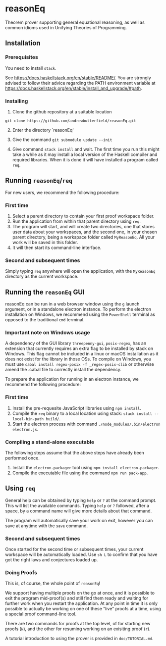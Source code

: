 # reasonEq

Theorem prover supporting general equational reasoning,
as well as common idioms used in Unifying Theories of Programming.

## Installation

### Prerequisites

You need to install `stack`.

See <https://docs.haskellstack.org/en/stable/README/>. You are strongly advised to follow their advice regarding the PATH environment variable at <https://docs.haskellstack.org/en/stable/install_and_upgrade/#path>.

### Installing

1. Clone the github repository at a suitable location

`git clone https://github.com/andrewbutterfield/reasonEq.git`

2. Enter the directory `reasonEq'

3. Give the command `git submodule update --init`

4. Give command `stack install` and wait. The first time you run this might take a while as it may install a local version of the Haskell compiler and required libraries. When it is done it will have installed a program called `req`.

## Running `reasonEq`/`req`

For new users, we recommend the following procedure:

### First time

1. Select a parent directory to contain your first proof workspace folder.
2. Run the application from within that parent directory using `req`.
3. The program will start, and will create two directories, one that stores user data about your workspaces, and the second one, in your chosen parent directory, being a workspace folder called `MyReasonEq`. All your work will be saved in this folder.
4. It will then start its command-line interface.

### Second and subsequent times

Simply typing `req` anywhere will open the application, with the `MyReasonEq` directory as the current workspace.

## Running the `reasonEq` GUI

reasonEq can be run in a web browser window using the `g` launch argument, or in a standalone electron instance.
To perform the electron installation on Windows, we recommend using the `PowerShell` terminal as opposed to the traditional `cmd` terminal.

### Important note on Windows usage

A dependency of the GUI library `threepenny-gui`, `posix-regex`, has an extension that currently requires an extra flag to be installed by stack on Windows. This flag cannot be included in a linux or macOS installation as it does not exist for the library in those OSs.
To compile on Windows, you must use `cabal install regex-posix -f _regex-posix-clib` or otherwise amend the .cabal file to correctly install the dependency.

To prepare the application for running in an electron instance, we recommend the following procedure:

### First time

1. Install the pre-requesite JavaScript libraries using `npm install`.
2. Compile the `req` binary to a local location using stack: `stack install --local-bin-path build/`.
3. Start the electron process with command `./node_modules/.bin/electron electron.js`.

### Compiling a stand-alone executable

The following steps assume that the above steps have already been performed once.

1. Install the `electron-packager` tool using `npm install electron-packager`.
2. Compile the executable file using the command `npm run pack-app`.

## Using `req`

General help can be obtained by typing `help` or `?` at the command prompt. 
This will list the available commands. Typing `help` or `?` followed, after a space, by a command name
will give more details about that command.

The program will automatically save your work on exit, however you can save at anytime with the `save` command.

### Second and subsequent times

Once started for the second time or subsequent times, your current workspace will be automatically loaded.
Use `sh L` to confirm that you have got the right laws and conjectures loaded up.

### Doing Proofs

This is, of course, the whole point of `reasonEq`!

We support having multiple proofs on the go at once, and it is possible to exit the program
mid-proof(s) and still find them ready and waiting for further work when you restart the application.
At any point in time it is only possible to actually be working on one of these "live" proofs at a time,
using a special proof command-line tool.

There are two commands for proofs at the top level, of for starting new proofs (`N`), and the other
for resuming working on an exisiting proof (`r`).

A tutorial introduction to using the prover is provided in `doc/TUTORIAL.md`.
